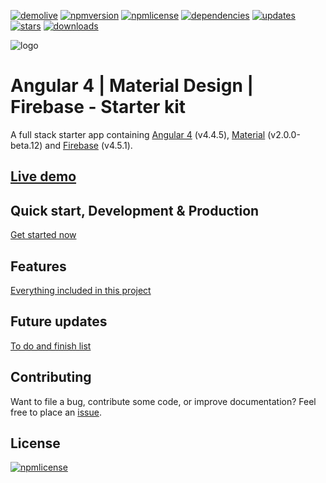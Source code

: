 [![demolive](https://img.shields.io/badge/demo-live-green.svg)](http://angular4.jerouw.nl/)
[![npmversion](https://img.shields.io/npm/v/ngxmatfire.svg)]()
[![npmlicense](https://img.shields.io/npm/l/ngxmatfire.svg)](https://github.com/jameschan888/Angular-ui-firebase/blob/master/LICENSE/)
[![dependencies](https://img.shields.io/badge/dependencies-up%20to%20date-brightgreen.svg)](https://github.com/jameschan888/Angular-ui-firebase/blob/master/package.json)
[![updates](https://img.shields.io/badge/updates-weekly-yellowgreen.svg)](https://github.com/jameschan888/Angular-ui-firebase/commits/master)
[![stars](https://img.shields.io/github/stars/jameschan888/Angular-ui-firebase.svg)](https://github.com/jameschan888/Angular-ui-firebase/stargazers)
[![downloads](https://img.shields.io/npm/dy/ngxmatfire.svg)]()

![logo](https://jerouw.nl/wp-content/uploads/2017/05/ngfbmd.png "Logo")  

# Angular 4 | Material Design | Firebase - Starter kit
A full stack starter app containing [Angular 4](https://angular.io) (v4.4.5), [Material](https://material.io/) (v2.0.0-beta.12) and [Firebase](https://firebase.google.com/) (v4.5.1).

## [Live demo](http://angular4.jerouw.nl) 
   

## Quick start, Development & Production
[Get started now](https://github.com/jameschan888/Angular-ui-firebase/blob/master/docs/DEVELOPER.md)  

## Features
[Everything included in this project](https://github.com/jameschan888/Angular-ui-firebase/blob/master/docs/FEATURES.md)  

## Future updates
[To do and finish list](https://github.com/jameschan888/Angular-ui-firebase/blob/master/docs/TODO.md)  

## Contributing
Want to file a bug, contribute some code, or improve documentation? Feel free to place an [issue](https://github.com/jameschan888/Angular-ui-firebase/issues).

## License
[![npmlicense](https://img.shields.io/npm/l/ng4matfire.svg)](https://github.com/jameschan888/Angular-ui-firebase/blob/master/LICENSE/)